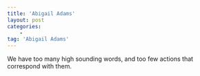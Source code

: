 ```yaml
---
title: 'Abigail Adams'
layout: post
categories:
    -
tag: 'Abigail Adams'
---
```


We have too many high sounding words, and too few actions that correspond with them.
